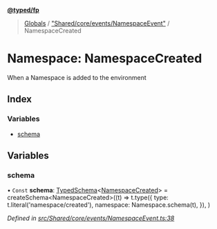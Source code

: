 **[@typed/fp](../README.md)**

> [Globals](../globals.md) / ["Shared/core/events/NamespaceEvent"](_shared_core_events_namespaceevent_.md) / NamespaceCreated

# Namespace: NamespaceCreated

When a Namespace is added to the environment

## Index

### Variables

* [schema](_shared_core_events_namespaceevent_.namespacecreated.md#schema)

## Variables

### schema

• `Const` **schema**: [TypedSchema](../interfaces/_io_typedschema_.typedschema.md)\<[NamespaceCreated](_shared_core_events_namespaceevent_.namespacecreated.md)> = createSchema\<NamespaceCreated>((t) => t.type({ type: t.literal('namespace/created'), namespace: Namespace.schema(t), }), )

*Defined in [src/Shared/core/events/NamespaceEvent.ts:38](https://github.com/TylorS/typed-fp/blob/f129829/src/Shared/core/events/NamespaceEvent.ts#L38)*
